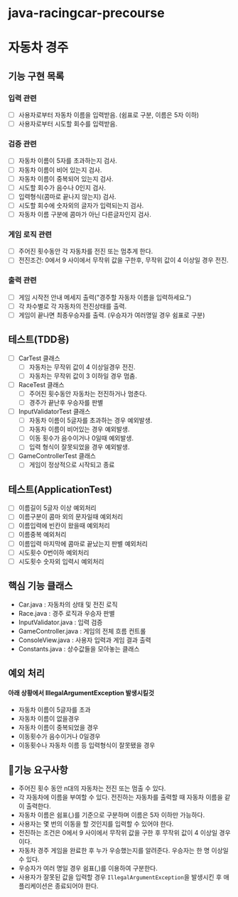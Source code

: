 # java-racingcar-precourse
#  자동차 경주

## 기능 구현 목록

### 입력 관련
- [ ] 사용자로부터 자동차 이름을 입력받음. (쉼표로 구분, 이름은 5자 이하)
- [ ] 사용자로부터 시도할 회수를 입력받음.
### 검증 관련
- [ ] 자동차 이름이 5자를 초과하는지 검사.
- [ ] 자동차 이름이 비어 있는지 검사.
- [ ] 자동차 이름이 중복되어 있는지 검사.
- [ ] 시도할 회수가 음수나 0인지 검사.
- [ ] 입력형식(콤마로 끝나지 않는지) 검사.
- [ ] 시도할 회수에 숫자외의 글자가 입력되는지 검사.
- [ ] 자동차 이름 구분에 콤마가 아닌 다른글자인지 검사.
### 게임 로직 관련
- [ ] 주어진 횟수동안 각 자동차를 전진 또는 멈추게 한다.
- [ ] 전진조건: 0에서 9 사이에서 무작위 값을 구한후, 무작위 값이 4 이상일 경우 전진.
### 출력 관련
- [ ] 게임 시작전 안내 메세지 출력("경주할 자동차 이름을 입력하세요.")
- [ ] 각 차수별로 각 자동차의 전진상태를 출력.
- [ ] 게임이 끝나면 최종우승자를 출력. (우승자가 여러명일 경우 쉼표로 구분)
## 테스트(TDD용)
- [ ] CarTest 클래스
    - [ ] 자동차는 무작위 값이 4 이상일경우 전진.
    - [ ] 자동차는 무작위 값이 3 이하일 경우 멈춤.
- [ ] RaceTest 클래스
    - [ ] 주어진 횟수동안 자동차는 전진하거나 멈춘다.
    - [ ] 경주가 끝난후 우승자를 판별
- [ ] InputValidatorTest 클래스
    - [ ] 자동차 이름이 5글자를 초과하는 경우 예외발생.
    - [ ] 자동차 이름이 비어있는 경우 예외발생.
    - [ ] 이동 횟수가 음수이거나 0일때 예외발생.
    - [ ] 입력 형식이 잘못되었을 경우 예외발생.
- [ ] GameControllerTest 클래스
    - [ ] 게임이 정상적으로 시작되고 종료

## 테스트(ApplicationTest)
- [ ] 이름길이 5글자 이상 예외처리
- [ ] 이름구분이 콤마 외의 문자일때 예외처리
- [ ] 이름입력에 빈칸이 왔을때 예외처리
- [ ] 이름중복 예외처리
- [ ] 이름입력 마지막에 콤마로 끝났는지 판별 예외처리
- [ ] 시도횟수 0번이하 예외처리
- [ ] 시도횟수 숫자외 입력시 예외처리

## 핵심 기능 클래스

- Car.java : 자동차의 상태 및 전진 로직
- Race.java : 경주 로직과 우승자 판별
- InputValidator.java : 입력 검증
- GameController.java : 게임의 전체 흐름 컨트롤
- ConsoleView.java : 사용자 입력과 게임 결과 출력
- Constants.java : 상수값들을 모아놓는 클래스
## 예외 처리
#### 아래 상황에서 IllegalArgumentException 발생시킬것

- 자동차 이름이 5글자를 초과
- 자동차 이름이 없을경우
- 자동차 이름이 중복되었을 경우
- 이동횟수가 음수이거나 0일경우
- 이동횟수나 자동차 이름 등 입력형식이 잘못됐을 경우

## 🚀기능 요구사항

- 주어진 횟수 동안 n대의 자동차는 전진 또는 멈출 수 있다.
- 각 자동차에 이름을 부여할 수 있다. 전진하는 자동차를 출력할 때 자동차 이름을 같이 출력한다.
- 자동차 이름은 쉼표(,)를 기준으로 구분하며 이름은 5자 이하만 가능하다.
- 사용자는 몇 번의 이동을 할 것인지를 입력할 수 있어야 한다.
- 전진하는 조건은 0에서 9 사이에서 무작위 값을 구한 후 무작위 값이 4 이상일 경우이다.
- 자동차 경주 게임을 완료한 후 누가 우승했는지를 알려준다. 우승자는 한 명 이상일 수 있다.
- 우승자가 여러 명일 경우 쉼표(,)를 이용하여 구분한다.
- 사용자가 잘못된 값을 입력할 경우 `IllegalArgumentException`을 발생시킨 후 애플리케이션은 종료되어야 한다.
